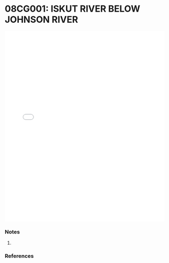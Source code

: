 # 08CG001: ISKUT RIVER BELOW JOHNSON RIVER

<iframe src="/_static/stations/08CG001_fdc.html" width="100%" height="600" frameborder="0"></iframe>

### Notes
1. 

### References

